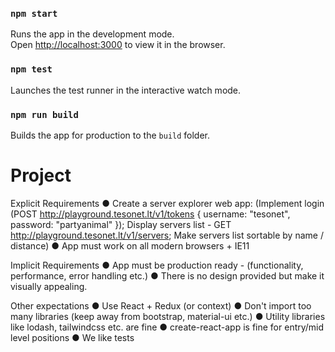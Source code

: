 ### `npm start`

Runs the app in the development mode.<br />
Open [http://localhost:3000](http://localhost:3000) to view it in the browser.

### `npm test`

Launches the test runner in the interactive watch mode.<br />

### `npm run build`

Builds the app for production to the `build` folder.<br />

# Project

Explicit Requirements
● Create a server explorer web app:
(Implement login (POST http://playground.tesonet.lt/v1/tokens { username: "tesonet", password: "partyanimal" });
Display servers list - GET http://playground.tesonet.lt/v1/servers;
Make servers list sortable by name / distance)
● App must work on all modern browsers + IE11

Implicit Requirements
● App must be production ready - (functionality, performance, error handling etc.)
● There is no design provided but make it visually appealing.

Other expectations
● Use React + Redux (or context)
● Don't import too many libraries (keep away from bootstrap, material-ui etc.)
● Utility libraries like lodash, tailwindcss etc. are fine
● create-react-app is fine for entry/mid level positions
● We like tests
